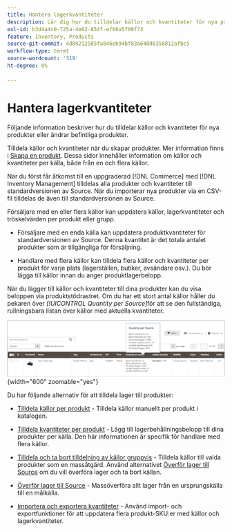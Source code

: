```yaml
---
title: Hantera lagerkvantiteter
description: Lär dig hur du tilldelar källor och kvantiteter för nya produkter eller ändrar befintliga produkter.
exl-id: b3d4a4c0-725a-4e62-854f-efb6a5709f73
feature: Inventory, Products
source-git-commit: 4d89212585fa846eb94bf83a640d0358812afbc5
workflow-type: tm+mt
source-wordcount: '319'
ht-degree: 0%

---
```


# Hantera lagerkvantiteter

Följande information beskriver hur du tilldelar källor och kvantiteter för nya produkter eller ändrar befintliga produkter.

Tilldela källor och kvantiteter när du skapar produkter. Mer information finns i [Skapa en produkt](../catalog/product-create.md). Dessa sidor innehåller information om källor och kvantiteter per källa, både från en och flera källor.

När du först får åtkomst till en uppgraderad [!DNL Commerce] med [!DNL Inventory Management] tilldelas alla produkter och kvantiteter till standardversionen av Source. När du importerar nya produkter via en CSV-fil tilldelas de även till standardversionen av Source.

Försäljare med en eller flera källor kan uppdatera källor, lagerkvantiteter och tröskelvärden per produkt eller grupp.

- Försäljare med en enda källa kan uppdatera produktkvantiteter för standardversionen av Source. Denna kvantitet är det totala antalet produkter som är tillgängliga för försäljning.

- Handlare med flera källor kan tilldela flera källor och kvantiteter per produkt för varje plats (lagerställen, butiker, avsändare osv.). Du bör lägga till källor innan du anger produktlagerbelopp.

När du lägger till källor och kvantiteter till dina produkter kan du visa beloppen via produktstödrastret. Om du har ett stort antal källor håller du pekaren över _[!UICONTROL Quantity per Source]_&#x200B;för att se den fullständiga, rullningsbara listan över källor med aktuella kvantiteter.

![Produktkvantiteter per källa](assets/inventory-product-quantity.png){width="600" zoomable="yes"}

Du har följande alternativ för att tilldela lager till produkter:

- [Tilldela källor per produkt](sources-assign-per-product.md) - Tilldela källor manuellt per produkt i katalogen.

- [Tilldela kvantiteter per produkt](quantities-assign-per-product.md) - Lägg till lagerbehållningsbelopp till dina produkter per källa. Den här informationen är specifik för handlare med flera källor.

- [Tilldela och ta bort tilldelning av källor gruppvis](bulk-assignment.md) - Tilldela källor till valda produkter som en massåtgärd. Använd alternativet [Överför lager till Source](inventory-transfer.md) om du vill överföra lager och ta bort källan.

- [Överför lager till Source](inventory-transfer.md) - Massöverföra allt lager från en ursprungskälla till en målkälla.

- [Importera och exportera kvantiteter](inventory-import-export.md) - Använd import- och exportfunktioner för att uppdatera flera produkt-SKU:er med källor och lagerkvantiteter.
